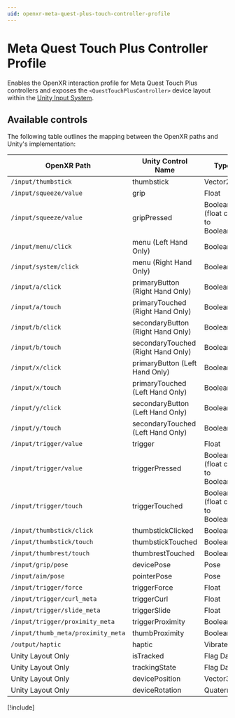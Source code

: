 ```yaml
---
uid: openxr-meta-quest-plus-touch-controller-profile
---
```

# Meta Quest Touch Plus Controller Profile

Enables the OpenXR interaction profile for Meta Quest Touch Plus controllers and exposes the `<QuestTouchPlusController>` device layout within the [Unity Input System](xref:input-system-index).

## Available controls

The following table outlines the mapping between the OpenXR paths and Unity's implementation:

| OpenXR Path | Unity Control Name | Type |
|----|----|----|
|`/input/thumbstick`| thumbstick | Vector2 |
|`/input/squeeze/value`| grip | Float |
|`/input/squeeze/value`| gripPressed | Boolean (float cast to Boolean) |
|`/input/menu/click`| menu (Left Hand Only)| Boolean |
|`/input/system/click`| menu (Right Hand Only)| Boolean |
|`/input/a/click`| primaryButton (Right Hand Only) | Boolean |
|`/input/a/touch`| primaryTouched (Right Hand Only) | Boolean |
|`/input/b/click`| secondaryButton (Right Hand Only) | Boolean |
|`/input/b/touch`| secondaryTouched (Right Hand Only) | Boolean |
|`/input/x/click`| primaryButton (Left Hand Only) | Boolean |
|`/input/x/touch`| primaryTouched (Left Hand Only) | Boolean |
|`/input/y/click`| secondaryButton (Left Hand Only) | Boolean |
|`/input/y/touch`| secondaryTouched (Left Hand Only) | Boolean |
|`/input/trigger/value`| trigger | Float |
|`/input/trigger/value`| triggerPressed | Boolean (float cast to Boolean) |
|`/input/trigger/touch`| triggerTouched| Boolean (float cast to Boolean) |
|`/input/thumbstick/click`| thumbstickClicked | Boolean |
|`/input/thumbstick/touch`| thumbstickTouched | Boolean |
|`/input/thumbrest/touch`| thumbrestTouched | Boolean |
|`/input/grip/pose` | devicePose | Pose |
|`/input/aim/pose` | pointerPose | Pose |
|`/input/trigger/force` | triggerForce | Float |
|`/input/trigger/curl_meta` | triggerCurl | Float |
|`/input/trigger/slide_meta` | triggerSlide | Float |
|`/input/trigger/proximity_meta` | triggerProximity | Boolean |
|`/input/thumb_meta/proximity_meta` | thumbProximity | Boolean |
|`/output/haptic` | haptic | Vibrate |
| Unity Layout Only  | isTracked | Flag Data |
| Unity Layout Only  | trackingState | Flag Data |
| Unity Layout Only  | devicePosition | Vector3 |
| Unity Layout Only  | deviceRotation | Quaternion |

[!include[](snippets/unity-layout.md)]
